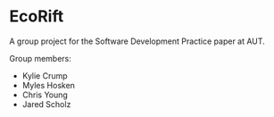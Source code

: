# EcoRift
 A group project for the Software Development Practice paper at AUT.

Group members:
- Kylie Crump
- Myles Hosken
- Chris Young
- Jared Scholz
